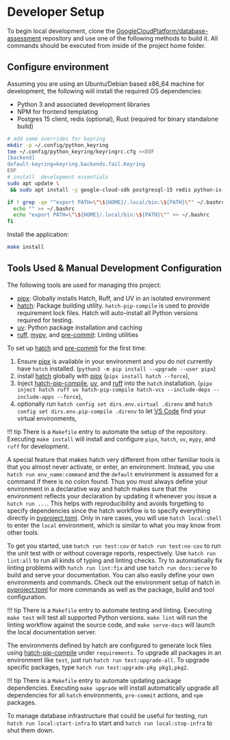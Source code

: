 # Developer Setup

To begin local development, clone the [GoogleCloudPlatform/database-assessment](https://github.com/GoogleCloudPlatform/database-assessment) repository and use one of the following methods to build it. All commands should be executed from inside of the project home folder.

## Configure environment

Assuming you are using an Ubuntu/Debian based x86_64 machine for development, the following will install the required OS dependencies:

- Python 3 and associated development libraries
- NPM for frontend templating
- Postgres 15 client, redis (optional), Rust (required for binary standalone build)

```bash
# add some overrides for keyring
mkdir -p ~/.config/python_keyring
tee ~/.config/python_keyring/keyringrc.cfg <<EOF
[backend]
default-keyring=keyring.backends.fail.Keyring
EOF
# install  development essentials
sudo apt update \
 && sudo apt install -y google-cloud-sdk postgresql-15 redis python-is-python3 rustc npm libbz2-dev libffi-dev liblzma-dev libreadline-dev libsqlite3-dev libssl-dev tk-dev zlib1g-dev build-essential

if ! grep -qe "^export PATH=\"\${HOME}/.local/bin:\${PATH}\"" ~/.bashrc; then
  echo "" >> ~/.bashrc
  echo "export PATH=\"\${HOME}/.local/bin:\${PATH}\"" >> ~/.bashrc
fi
```

Install the application:

```bash
make install
```

## Tools Used & Manual Development Configuration

The following tools are used for managing this project:

- [pipx]: Globally installs Hatch, Ruff, and UV in an isolated environment
- [hatch]: Package building utility.  `hatch-pip-compile` is used to provide requirement lock files.  Hatch will auto-install all Python versions required for testing.
- [uv]: Python package installation and caching
- [ruff], [mypy], and [pre-commit]: Linting utilities

To set up [hatch] and [pre-commit] for the first time:

1. Ensure [pipx] is available in your environment and you do not currently have `hatch` installed. (`python3 -m pip install --upgrade --user pipx`)
2. install [hatch] globally with [pipx] (`pipx install hatch --force`),
3. Inject [hatch-pip-compile], [uv], and [ruff] into the `hatch` installation. (`pipx inject hatch ruff uv hatch-pip-compile hatch-vcs --include-deps --include-apps --force`),
4. optionally run `hatch config set dirs.env.virtual .direnv` and `hatch config set dirs.env.pip-compile .direnv`
   to let [VS Code] find your virtual environments,

!!! tip
    There is a `Makefile` entry to automate the setup of the repository.  Executing `make install` will install and configure `pipx`, `hatch`, `uv`, `mypy`, and `ruff` for development.

A special feature that makes hatch very different from other familiar tools is that you almost never
activate, or enter, an environment. Instead, you use `hatch run env_name:command` and the `default` environment
is assumed for a command if there is no colon found. Thus you must always define your environment in a declarative
way and hatch makes sure that the environment reflects your declaration by updating it whenever you issue
a `hatch run ...`. This helps with reproducibility and avoids forgetting to specify dependencies since the
hatch workflow is to specify everything directly in [pyproject.toml](pyproject.toml). Only in rare cases, you
will use `hatch local:shell` to enter the `local` environment, which is similar to what you may know from other tools.

To get you started, use `hatch run test:cov` or `hatch run test:no-cov` to run the unit test with or without coverage reports,
respectively. Use `hatch run lint:all` to run all kinds of typing and linting checks. Try to automatically fix linting
problems with `hatch run lint:fix` and use `hatch run docs:serve` to build and serve your documentation.
You can also easily define your own environments and commands. Check out the environment setup of hatch
in [pyproject.toml](pyproject.toml) for more commands as well as the package, build and tool configuration.

!!! tip
    There is a `Makefile` entry to automate testing and linting.  Executing `make test` will test all supported Python versions.  `make lint` will run the linting workflow against the source code, and `make serve-docs` will launch the local documentation server.

The environments defined by hatch are configured to generate lock files using [hatch-pip-compile] under `requirements`.
To upgrade all packages in an environment like `test`, just run `hatch run test:upgrade-all`. To upgrade specific
packages, type `hatch run test:upgrade-pkg pkg1,pkg2`.

!!! tip
    There is a `Makefile` entry to automate updating package dependencies.  Executing `make upgrade` will install automatically upgrade all dependencies for all `hatch` environments, `pre-commit` actions, and `npm` packages.

To manage database infrastructure that could be useful for testing, run `hatch run local:start-infra` to start and `hatch run local:stop-infra` to shut them down.

[ruff]: https://github.com/astral-sh/ruff
[uv]: https://github.com/astral-sh/uv
[mypy]: https://mypy.readthedocs.io/en/stable/
[pipx]: https://pypa.github.io/pipx/
[hatch]: https://hatch.pypa.io/
[pre-commit]: https://pre-commit.com/
[VS Code]: https://code.visualstudio.com/docs/python/environments#_where-the-extension-looks-for-environments
[hatch-pip-compile]: https://github.com/juftin/hatch-pip-compile
